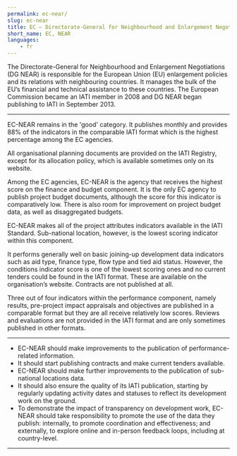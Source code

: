 ```yaml
---
permalink: ec-near/
slug: ec-near
title: EC – Directorate-General for Neighbourhood and Enlargement Negotiations (EC-NEAR)
short_name: EC, NEAR
languages:
    - fr
---
```


The Directorate-General for Neighbourhood and Enlargement Negotiations (DG NEAR) is responsible for the European Union (EU) enlargement policies and its relations with neighbouring countries. It manages the bulk of the EU’s financial and technical assistance to these countries. The European Commission became an IATI member in 2008 and DG NEAR began publishing to IATI in September 2013.

---

EC-NEAR remains in the 'good' category. It publishes monthly and provides 88% of the indicators in the comparable IATI format which is the highest percentage among the EC agencies.

All organisational planning documents are provided on the IATI Registry, except for its allocation policy, which is available sometimes only on its website.

Among the EC agencies, EC-NEAR is the agency that receives the highest score on the finance and budget component. It is the only EC agency to publish project budget documents, although the score for this indicator is comparatively low. There is also room for improvement on project budget data, as well as disaggregated budgets.

EC-NEAR makes all of the project attributes indicators available in the IATI Standard. Sub-national location, however, is the lowest scoring indicator within this component.

It performs generally well on basic joining-up development data indicators such as aid type, finance type, flow type and tied aid status. However, the conditions indicator score is one of the lowest scoring ones and no current tenders could be found in the IATI format. These are available on the organisation’s website. Contracts are not published at all.

Three out of four indicators within the performance component, namely results, pre-project impact appraisals and objectives are published in a comparable format but they are all receive relatively low scores. Reviews and evaluations are not provided in the IATI format and are only sometimes published in other formats.

---

 * EC-NEAR should make improvements to the publication of performance-related information.
 * It should start publishing contracts and make current tenders available.
 * EC-NEAR should make further improvements to the publication of sub-national locations data.
 * It should also ensure the quality of its IATI publication, starting by regularly updating activity dates and statuses to reflect its development work on the ground.
 * To demonstrate the impact of transparency on development work, EC-NEAR should take responsibility to promote the use of the data they publish: internally, to promote coordination and effectiveness; and externally, to explore online and in-person feedback loops, including at country-level.

---
